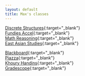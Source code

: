 ```yaml
---
layout: default
title: Max's classes
---
```

[Discrete Structures](https://course.ccs.neu.edu/cs1800f19/){:target="_blank"}  
[Fundies Accel](https://course.ccs.neu.edu/cs2500accelf19/){:target="_blank"}  
[Math Reasoning](https://web.northeastern.edu/dummit/teaching_fa19_1365.html){:target="_blank"}  
[East Asian Studies](https://docs.google.com/document/d/1G9xvzZTFHpNOZwm6igxYrrfaynhH3CTb_MaUi80DUwY/edit){:target="_blank"}
  
[Blackboard](https://northeastern.blackboard.com/){:target="_blank"}  
[Piazza](https://piazza.com/){:target="_blank"}  
[Khoury Handins](https://handins.ccs.neu.edu/login){:target="_blank"}  
[Gradescope](https://www.gradescope.com/){:target="_blank"}
